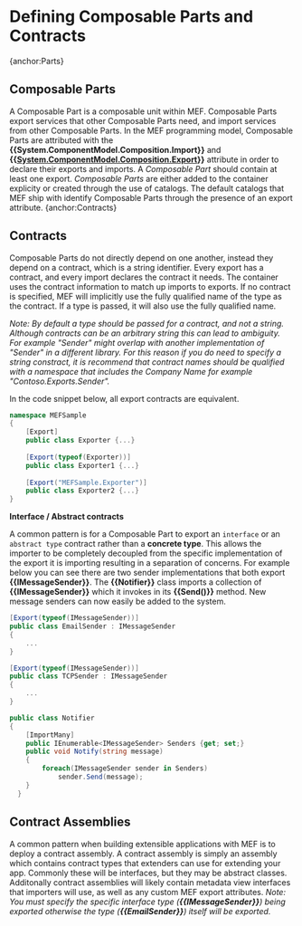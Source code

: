 # Defining Composable Parts and Contracts

{anchor:Parts}
## Composable Parts

A Composable Part is a composable unit within MEF. Composable Parts export services that other Composable Parts need, and import services from other Composable Parts. In the MEF programming model, Composable Parts are attributed with the **{{System.ComponentModel.Composition.Import}}** and **{{[System.ComponentModel.Composition.Export](System.ComponentModel.Composition.Export)}}** attribute in order to declare their exports and imports. A *Composable Part* should contain at least one export. *Composable Parts* are either added to the container explicity or created through the use of catalogs. The default catalogs that MEF ship with identify Composable Parts through the presence of an export attribute.
{anchor:Contracts}

## Contracts

Composable Parts do not directly depend on one another, instead they depend on a contract, which is a string identifier. Every export has a contract, and every import declares the contract it needs. The container uses the contract information to match up imports to exports. If no contract is specified, MEF will implicitly use the fully qualified name of the type as the contract. If a type is passed, it will also use the fully qualified name. 

_Note: By default a type should be passed for a contract, and not a string. Although contracts can be an arbitrary string this can lead to ambiguity. For example "Sender" might overlap with another implementation of "Sender" in a different library. For this reason if you do need to specify a string constract, it is recommend that contract names should be qualified with a namespace that includes the Company Name for example "Contoso.Exports.Sender"._

In the code snippet below, all export contracts are equivalent.

```c#
namespace MEFSample 
{
    [Export]
    public class Exporter {...}
    
    [Export(typeof(Exporter))]
    public class Exporter1 {...}
    
    [Export("MEFSample.Exporter")]
    public class Exporter2 {...}
}
```



**Interface / Abstract contracts**

A common pattern is for a Composable Part to export an `interface` or an `abstract type` contract rather than a **concrete type**. This allows the importer to be completely decoupled from the specific implementation of the export it is importing resulting in a separation of concerns. For example below you can see there are two sender implementations that both export **{{IMessageSender}}**. The **{{Notifier}}** class imports a collection of **{{IMessageSender}}** which it invokes in its **{{Send()}}** method. New message senders can now easily be added to the system.

```c#
[Export(typeof(IMessageSender))]
public class EmailSender : IMessageSender
{
    ...
}

[Export(typeof(IMessageSender))]
public class TCPSender : IMessageSender
{
    ...
}

public class Notifier
{
    [ImportMany]
    public IEnumerable<IMessageSender> Senders {get; set;}
    public void Notify(string message)
    {
        foreach(IMessageSender sender in Senders) 
            sender.Send(message);
    } 
  }
```



## Contract Assemblies
A common pattern when building extensible applications with MEF is to deploy a contract assembly. A contract assembly is simply an assembly which contains contract types that extenders can use for extending your app. Commonly these will be interfaces, but they may be abstract classes. Additonally contract assemblies will likely contain metadata view interfaces that importers will use, as well as any custom MEF export attributes.
_Note: You must specify the specific interface type (**{{IMessageSender}}**) being exported otherwise the type (**{{EmailSender}}**) itself will be exported._